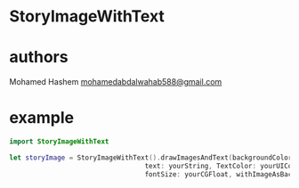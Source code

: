 # StoryImageWithText

# authors     
 Mohamed Hashem mohamedabdalwahab588@gmail.com
 
# example
```swift
import StoryImageWithText

let storyImage = StoryImageWithText().drawImagesAndText(backgroundColor: yourUIColor,
                                  text: yourString, TextColor: yourUIColor,
                                  fontSize: yourCGFloat, withImageAsBackGround: yourUIImageView?) // return new image
